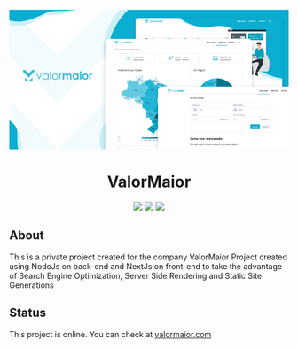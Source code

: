 <p align="center">
  <img src="valormaior-screenshot.png" alt="ValorMaior" />
</p>

<div align="center">
  <h1>ValorMaior</h1>
</div>


<div align="center">
  
  [![](https://img.shields.io/badge/React-%2309aee4)](https://github.com/facebook/react) 
  [![](https://img.shields.io/badge/Next-%2309aee4)](https://github.com/vercel/next.js)
  [![](https://img.shields.io/badge/Typecript-%2309aee4)](https://github.com/microsoft/TypeScript)
  
</div>

## About

This is a private project created for the company ValorMaior
Project created using NodeJs on back-end and NextJs on front-end to take the advantage of Search Engine Optimization, Server Side Rendering and Static Site Generations

## Status

This project is online. You can check at [valormaior.com](https://valormaior.com/)
